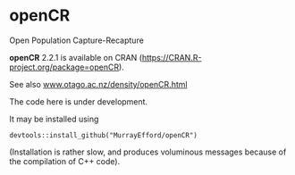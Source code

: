 # openCR
Open Population Capture-Recapture

**openCR** 2.2.1 is available on CRAN (https://CRAN.R-project.org/package=openCR).

See also www.otago.ac.nz/density/openCR.html

The code here is under development.

It may be installed using
```
devtools::install_github("MurrayEfford/openCR")
```

(Installation is rather slow, and produces voluminous messages because of the compilation of C++ code).
